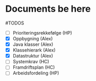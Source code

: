 # Documents be here

#TODOS

 * [ ] Prioriteringsrekkefølge (HP)
 * [x] Oppbygning (Alex)
 * [x] Java klasser (Alex)
 * [x] Klassehierark (Alex)
 * [x] Datastruktur (Alex)
 * [ ] Systemkrav (HC)
 * [ ] Framdriftsplan (HC)
 * [ ] Arbeidsfordeling (HP)
